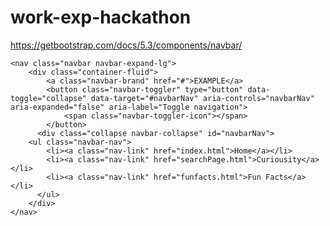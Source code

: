 # work-exp-hackathon

https://getbootstrap.com/docs/5.3/components/navbar/


    <nav class="navbar navbar-expand-lg">
        <div class="container-fluid">
            <a class="navbar-brand" href="#">EXAMPLE</a>
            <button class="navbar-toggler" type="button" data-toggle="collapse" data-target="#navbarNav" aria-controls="navbarNav" aria-expanded="false" aria-label="Toggle navigation">
                <span class="navbar-toggler-icon"></span>
            </button>
          <div class="collapse navbar-collapse" id="navbarNav">
        <ul class="navbar-nav">
            <li><a class="nav-link" href="index.html">Home</a></li>
            <li><a class="nav-link" href="searchPage.html">Curiousity</a></li>
            <li><a class="nav-link" href="funfacts.html">Fun Facts</a></li>
          </ul>
        </div>
    </nav>
